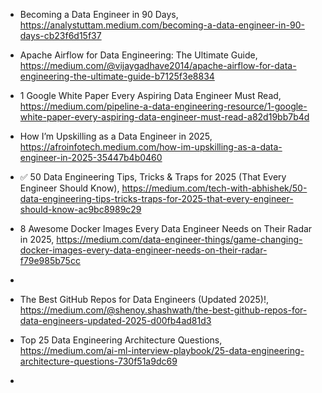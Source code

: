 


 - Becoming a Data Engineer in 90 Days, https://analystuttam.medium.com/becoming-a-data-engineer-in-90-days-cb23f6d15f37
 - Apache Airflow for Data Engineering: The Ultimate Guide, https://medium.com/@vijaygadhave2014/apache-airflow-for-data-engineering-the-ultimate-guide-b7125f3e8834
 - 1 Google White Paper Every Aspiring Data Engineer Must Read, https://medium.com/pipeline-a-data-engineering-resource/1-google-white-paper-every-aspiring-data-engineer-must-read-a82d19bb7b4d
 - How I’m Upskilling as a Data Engineer in 2025, https://afroinfotech.medium.com/how-im-upskilling-as-a-data-engineer-in-2025-35447b4b0460
 - ✅ 50 Data Engineering Tips, Tricks & Traps for 2025 (That Every Engineer Should Know), https://medium.com/tech-with-abhishek/50-data-engineering-tips-tricks-traps-for-2025-that-every-engineer-should-know-ac9bc8989c29
 - 8 Awesome Docker Images Every Data Engineer Needs on Their Radar in 2025, https://medium.com/data-engineer-things/game-changing-docker-images-every-data-engineer-needs-on-their-radar-f79e985b75cc
 - 


- The Best GitHub Repos for Data Engineers (Updated 2025)!, https://medium.com/@shenoy.shashwath/the-best-github-repos-for-data-engineers-updated-2025-d00fb4ad81d3
- Top 25 Data Engineering Architecture Questions, https://medium.com/ai-ml-interview-playbook/25-data-engineering-architecture-questions-730f51a9dc69
- 
